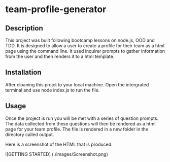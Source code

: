 # team-profile-generator

## Description
This project was built following bootcamp lessons on node.js, OOD and TDD. It is designed to allow a user to create a profile for their team as a html page using the command line. It used inquirer prompts to gather information from the user and then renders it to a html template.

## Installation 
After cloaning this projct to your local machine. Open the intergrated terminal and use node index.js to run the file.

## Usage
Once the project is run you will be met with a series of question prompts. The data collected from these questions will then be rendered as a html page for your team profile. The file is rendered in a new folder in the directory called output.

Here is a screenshot of the HTML that is produced:

![GETTING STARTED] (./images/Screenshot.png)